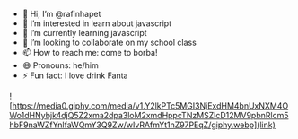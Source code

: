 - 👋 Hi, I’m @rafinhapet
- 👀 I’m interested in learn about javascript
- 🌱 I’m currently learning javascript
- 💞️ I’m looking to collaborate on my school class
- 📫 How to reach me: come to borba!
- 😄 Pronouns: he/him
- ⚡ Fun fact: I love drink Fanta


![https://media0.giphy.com/media/v1.Y2lkPTc5MGI3NjExdHM4bnUxNXM4OWo1dHNybjk4djQ5Z2xma2dpa3loM2xmdHppcTNzMSZlcD12MV9pbnRlcm5hbF9naWZfYnlfaWQmY3Q9Zw/wIvRAfmYt1nZ97PEqZ/giphy.webp](link)


